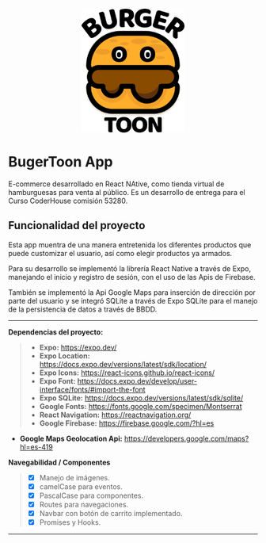 <p align="center">
  <p align="center">    
    <img src="./assets/img/burgerToonLogo.png" alt="" height="250">    
  </p>
</p>

# BugerToon App

E-commerce desarrollado en React NAtive, como tienda virtual de hamburguesas para venta al público.
Es un desarrollo de entrega para el Curso CoderHouse comisión 53280.


## Funcionalidad del proyecto
Esta app muentra de una manera entretenida los diferentes productos que puede customizar el usuario, así como elegir productos ya armados.

Para su desarrollo se implementó la librería React Native a través de Expo, manejando el inicio y registro de sesión, con el uso de las Apis de Firebase. 

También se implementó la Api Google Maps para inserción de dirección por parte del usuario y se integró SQLite a través de Expo SQLite para el manejo de la persistencia de datos a través de BBDD.

---


**Dependencias del proyecto:**

> - **Expo:** https://expo.dev/
> - **Expo Location:** https://docs.expo.dev/versions/latest/sdk/location/
> - **Expo Icons:** https://react-icons.github.io/react-icons/
> - **Expo Font:** https://docs.expo.dev/develop/user-interface/fonts/#import-the-font
> - **Expo SQLite:** https://docs.expo.dev/versions/latest/sdk/sqlite/
> - **Google Fonts:** https://fonts.google.com/specimen/Montserrat
> - **React Navigation:** https://reactnavigation.org/
> - **Google Firebase:** https://firebase.google.com/?hl=es
 - **Google Maps Geolocation Api:** https://developers.google.com/maps?hl=es-419


**Navegabilidad / Componentes**

> - [x] Manejo de imágenes.
> - [x] camelCase para eventos.
> - [x] PascalCase para componentes.
> - [x] Routes para navegaciones.
> - [x] Navbar con botón de carrito implementado.
> - [x] Promises y Hooks.

---
